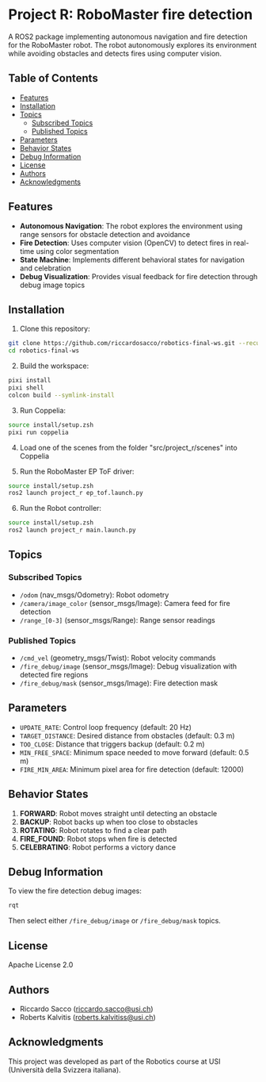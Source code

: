 # Project R: RoboMaster fire detection

A ROS2 package implementing autonomous navigation and fire detection for the RoboMaster robot. The robot autonomously explores its environment while avoiding obstacles and detects fires using computer vision.

## Table of Contents

- [Features](#features)
- [Installation](#installation)
- [Topics](#topics)
  - [Subscribed Topics](#subscribed-topics)
  - [Published Topics](#published-topics)
- [Parameters](#parameters)
- [Behavior States](#behavior-states)
- [Debug Information](#debug-information)
- [License](#license)
- [Authors](#authors)
- [Acknowledgments](#acknowledgments)

## Features

- **Autonomous Navigation**: The robot explores the environment using range sensors for obstacle detection and avoidance
- **Fire Detection**: Uses computer vision (OpenCV) to detect fires in real-time using color segmentation
- **State Machine**: Implements different behavioral states for navigation and celebration
- **Debug Visualization**: Provides visual feedback for fire detection through debug image topics

## Installation

1. Clone this repository:

```bash
git clone https://github.com/riccardosacco/robotics-final-ws.git --recursive
cd robotics-final-ws
```

2. Build the workspace:

```bash
pixi install
pixi shell
colcon build --symlink-install
```

3. Run Coppelia:

```bash
source install/setup.zsh
pixi run coppelia
```

4. Load one of the scenes from the folder "src/project_r/scenes" into Coppelia

5. Run the RoboMaster EP ToF driver:

```bash
source install/setup.zsh
ros2 launch project_r ep_tof.launch.py
```

6. Run the Robot controller:

```bash
source install/setup.zsh
ros2 launch project_r main.launch.py
```

## Topics

### Subscribed Topics

- `/odom` (nav_msgs/Odometry): Robot odometry
- `/camera/image_color` (sensor_msgs/Image): Camera feed for fire detection
- `/range_[0-3]` (sensor_msgs/Range): Range sensor readings

### Published Topics

- `/cmd_vel` (geometry_msgs/Twist): Robot velocity commands
- `/fire_debug/image` (sensor_msgs/Image): Debug visualization with detected fire regions
- `/fire_debug/mask` (sensor_msgs/Image): Fire detection mask

## Parameters

- `UPDATE_RATE`: Control loop frequency (default: 20 Hz)
- `TARGET_DISTANCE`: Desired distance from obstacles (default: 0.3 m)
- `TOO_CLOSE`: Distance that triggers backup (default: 0.2 m)
- `MIN_FREE_SPACE`: Minimum space needed to move forward (default: 0.5 m)
- `FIRE_MIN_AREA`: Minimum pixel area for fire detection (default: 12000)

## Behavior States

1. **FORWARD**: Robot moves straight until detecting an obstacle
2. **BACKUP**: Robot backs up when too close to obstacles
3. **ROTATING**: Robot rotates to find a clear path
4. **FIRE_FOUND**: Robot stops when fire is detected
5. **CELEBRATING**: Robot performs a victory dance

## Debug Information

To view the fire detection debug images:

```bash
rqt
```

Then select either `/fire_debug/image` or `/fire_debug/mask` topics.

## License

Apache License 2.0

## Authors

- Riccardo Sacco (<riccardo.sacco@usi.ch>)
- Roberts Kalvitis (<roberts.kalvitiss@usi.ch>)

## Acknowledgments

This project was developed as part of the Robotics course at USI (Università della Svizzera italiana).
